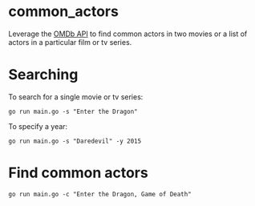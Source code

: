 # common_actors
Leverage the [OMDb API](http://omdbapi.com) to find common actors in two movies or a list of actors in a particular film or tv series.

# Searching
To search for a single movie or tv series:

`go run main.go -s "Enter the Dragon"`

To specify a year:

`go run main.go -s "Daredevil" -y 2015`

# Find common actors
`go run main.go -c "Enter the Dragon, Game of Death"`
